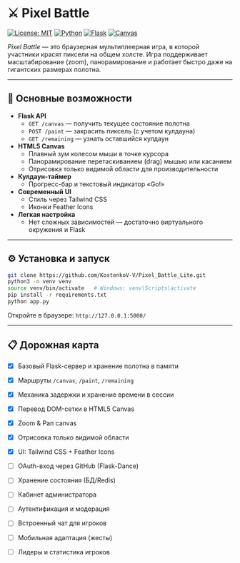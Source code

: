 # ⚔️ Pixel Battle

[![License: MIT](https://img.shields.io/badge/License-MIT-blue.svg)](LICENSE)
[![Python](https://img.shields.io/badge/Python-3.10+-blue.svg)](https://www.python.org/)
[![Flask](https://img.shields.io/badge/Flask-2.3.2-green.svg)](https://flask.palletsprojects.com/)
[![Canvas](https://img.shields.io/badge/Canvas-HTML5-yellow.svg)](https://developer.mozilla.org/docs/Web/API/Canvas_API)

*Pixel Battle* — это браузерная мультиплеерная игра, в которой участники красят пиксели на общем холсте. Игра поддерживает масштабирование (zoom), панорамирование и работает быстро даже на гигантских размерах полотна.

---

## 📌 Основные возможности

- **Flask API**  
  - `GET /canvas` — получить текущее состояние полотна  
  - `POST /paint` — закрасить пиксель (с учетом кулдауна)  
  - `GET /remaining` — узнать оставшийся кулдаун
- **HTML5 Canvas**  
  - Плавный зум колесом мыши в точке курсора  
  - Панорамирование перетаскиванием (drag) мышью или касанием  
  - Отрисовка только видимой области для производительности
- **Кулдаун-таймер**  
  - Прогресс-бар и текстовый индикатор «Go!»  
- **Современный UI**  
  - Стиль через Tailwind CSS  
  - Иконки Feather Icons
- **Легкая настройка**  
  - Нет сложных зависимостей — достаточно виртуального окружения и Flask

---

## ⚙️ Установка и запуск

```bash
git clone https://github.com/KostenkoV-V/Pixel_Battle_Lite.git
python3 -m venv venv
source venv/bin/activate   # Windows: venv\Scripts\activate
pip install -r requirements.txt
python app.py
```

Откройте в браузере: `http://127.0.0.1:5000/`

---

## 📋 Дорожная карта

- [x] Базовый Flask-сервер и хранение полотна в памяти  
- [x] Маршруты `/canvas`, `/paint`, `/remaining`  
- [x] Механика задержки и хранение времени в сессии  
- [x] Перевод DOM-сетки в HTML5 Canvas  
- [x] Zoom & Pan canvas  
- [x] Отрисовка только видимой области  
- [x] UI: Tailwind CSS + Feather Icons
- [ ] OAuth-вход через GitHub (Flask-Dance)
- [ ] Хранение состояния (БД/Redis)
- [ ] Кабинет администратора
- [ ] Аутентификация и модерация    
- [ ] Встроенный чат для игроков  
- [ ] Мобильная адаптация (жесты)  
- [ ] Лидеры и статистика игроков  


